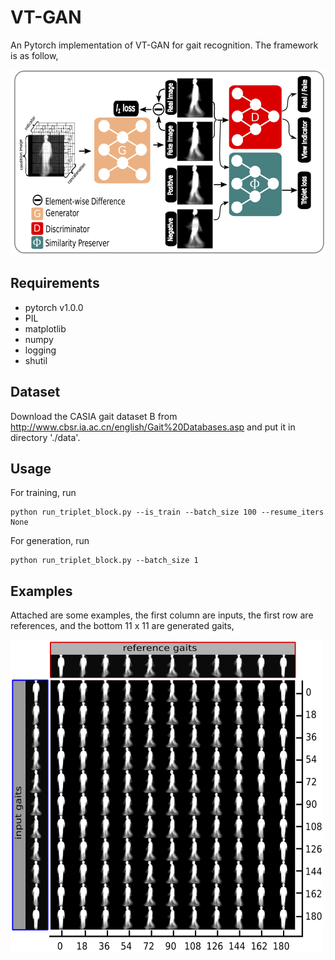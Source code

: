 # VT-GAN
An Pytorch implementation of VT-GAN for gait recognition. The framework is as follow,

<img src="./model/framework.png" width = "600" height = "300" alt="Framework of VT-GAN" align=center />

## Requirements
* pytorch v1.0.0
* PIL
* matplotlib
* numpy
* logging
* shutil

## Dataset

Download the CASIA gait dataset B from http://www.cbsr.ia.ac.cn/english/Gait%20Databases.asp and put it in directory './data'.
## Usage

For training, run

```
python run_triplet_block.py --is_train --batch_size 100 --resume_iters None
```

For generation, run

```
python run_triplet_block.py --batch_size 1
```
## Examples

Attached are some examples, the first column are inputs, the first row are references, and the bottom 11 x 11 are generated gaits,

<img src="./sample/sample.png" width = "500" height = "500" alt="An example of generated gaits" align=center />

